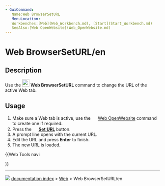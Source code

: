 ```yaml
---
- GuiCommand:
   Name:Web BrowserSetURL
   MenuLocation:
   Workbenches:[Web](Web_Workbench.md), [Start](Start_Workbench.md)
   SeeAlso:[Web OpenWebsite](Web_OpenWebsite.md)
---
```


# Web BrowserSetURL/en

## Description

Use the <img alt="" src=images/Web_BrowserSetURL.svg  style="width:24px;"> **Web BrowserSetURL** command to change the URL of the active Web tab.

## Usage

1.  Make sure a Web tab is active, use the <img alt="" src=images/Web_OpenWebsite.svg  style="width:16px;"> [Web OpenWebsite](Web_OpenWebsite.md) command to create one if required.
2.  Press the **<img src="images/Web_BrowserSetURL.svg" width=16px> [Set URL](Web_BrowserSetURL.md)** button.
3.  A prompt line opens with the current URL.
4.  Edit the URL and press **Enter** to finish.
5.  The new URL is loaded.





{{Web Tools navi

}}



---
![](images/Right_arrow.png) [documentation index](../README.md) > [Web](Web_Workbench.md) > Web BrowserSetURL/en
